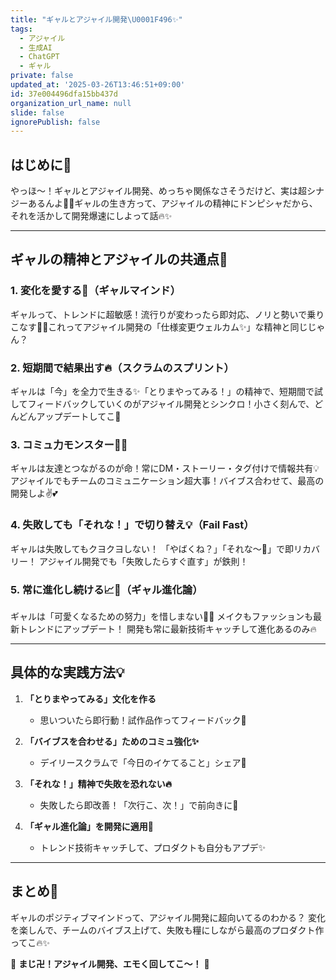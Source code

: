 ```yaml
---
title: "ギャルとアジャイル開発\U0001F496✨"
tags:
  - アジャイル
  - 生成AI
  - ChatGPT
  - ギャル
private: false
updated_at: '2025-03-26T13:46:51+09:00'
id: 37e004496dfa15bb437d
organization_url_name: null
slide: false
ignorePublish: false
---
```


## はじめに🌈

やっほ〜！ギャルとアジャイル開発、めっちゃ関係なさそうだけど、実は超シナジーあるんよ🤩💡ギャルの生き方って、アジャイルの精神にドンピシャだから、それを活かして開発爆速にしよって話🔥✨

---

## ギャルの精神とアジャイルの共通点💅

### 1. 変化を愛する💖（ギャルマインド）

ギャルって、トレンドに超敏感！流行りが変わったら即対応、ノリと勢いで乗りこなす💃💨これってアジャイル開発の「仕様変更ウェルカム✨」な精神と同じじゃん？

### 2. 短期間で結果出す🔥（スクラムのスプリント）

ギャルは「今」を全力で生きる✨「とりまやってみる！」の精神で、短期間で試してフィードバックしていくのがアジャイル開発とシンクロ！小さく刻んで、どんどんアップデートしてこ💖

### 3. コミュ力モンスター💬✨

ギャルは友達とつながるのが命！常にDM・ストーリー・タグ付けで情報共有💡アジャイルでもチームのコミュニケーション超大事！バイブス合わせて、最高の開発しよ✌️💕

### 4. 失敗しても「それな！」で切り替え💡（Fail Fast）

ギャルは失敗してもクヨクヨしない！
「やばくね？」「それな〜🤣」で即リカバリー！
アジャイル開発でも「失敗したらすぐ直す」が鉄則！

### 5. 常に進化し続ける📈💖（ギャル進化論）

ギャルは「可愛くなるための努力」を惜しまない💄💖
メイクもファッションも最新トレンドにアップデート！
開発も常に最新技術キャッチして進化あるのみ🔥

---

## 具体的な実践方法💡

1. **「とりまやってみる」文化を作る**
   - 思いついたら即行動！試作品作ってフィードバック💨

2. **「バイブスを合わせる」ためのコミュ強化✨**
   - デイリースクラムで「今日のイケてること」シェア💖

3. **「それな！」精神で失敗を恐れない🔥**
   - 失敗したら即改善！「次行こ、次！」で前向きに💃

4. **「ギャル進化論」を開発に適用💄**
   - トレンド技術キャッチして、プロダクトも自分もアプデ✨

---

## まとめ💖

ギャルのポジティブマインドって、アジャイル開発に超向いてるのわかる？
変化を楽しんで、チームのバイブス上げて、失敗も糧にしながら最高のプロダクト作ってこ🔥✨

💖 **まじ卍！アジャイル開発、エモく回してこ〜！** 💖

